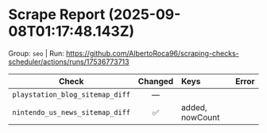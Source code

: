# Scrape Report (2025-09-08T01:17:48.143Z)

Group: `seo`  |  Run: https://github.com/AlbertoRoca96/scraping-checks-scheduler/actions/runs/17536773713

| Check | Changed | Keys | Error |
|---|:---:|:--|:--|
| `playstation_blog_sitemap_diff` | — |  |  |
| `nintendo_us_news_sitemap_diff` | ✅ | added, nowCount |  |
